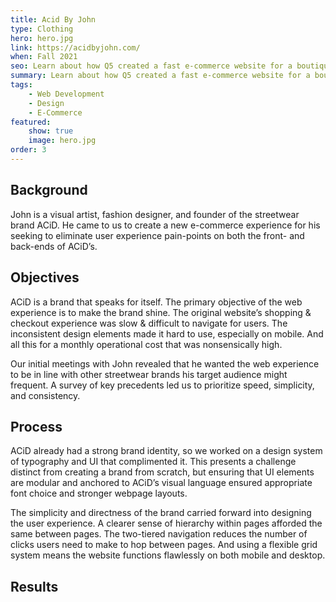 ```yaml
---
title: Acid By John
type: Clothing
hero: hero.jpg
link: https://acidbyjohn.com/
when: Fall 2021
seo: Learn about how Q5 created a fast e-commerce website for a boutique clothing brand
summary: Learn about how Q5 created a fast e-commerce website for a boutique clothing brand
tags:
    - Web Development
    - Design
    - E-Commerce
featured:
    show: true
    image: hero.jpg
order: 3
---
```

## Background
John is a visual artist, fashion designer, and founder of the streetwear brand ACiD. He came to us to create a new e-commerce experience for his seeking to eliminate user experience pain-points on both the front- and back-ends of ACiD’s.

## Objectives
ACiD is a brand that speaks for itself. The primary objective of the web experience is to make the brand shine. The original website’s shopping & checkout experience was slow & difficult to navigate for users. The inconsistent design elements made it hard to use, especially on mobile. And all this for a monthly operational cost that was nonsensically high.

Our initial meetings with John revealed that he wanted the web experience to be in line with other streetwear brands his target audience might frequent. A survey of key precedents led us to prioritize speed, simplicity, and consistency.

## Process
ACiD already had a strong brand identity, so we worked on a design system of typography and UI that complimented it. This presents a challenge distinct from creating a brand from scratch, but ensuring that UI elements are modular and anchored to ACiD’s visual language ensured appropriate font choice and stronger webpage layouts.

The simplicity and directness of the brand carried forward into designing the user experience. A clearer sense of hierarchy within pages afforded the same between pages. The two-tiered navigation reduces the number of clicks users need to make to hop between pages. And using a flexible grid system means the website functions flawlessly on both mobile and desktop.

## Results
